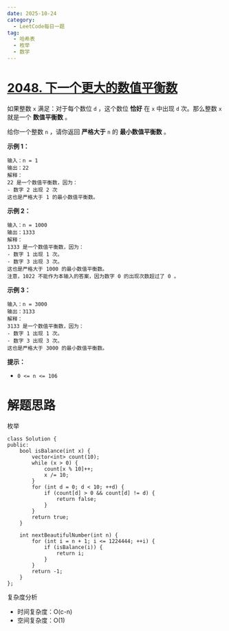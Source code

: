 ```yaml
---
date: 2025-10-24
category:
  - LeetCode每日一题
tag:
  - 哈希表
  - 枚举
  - 数学
---
```


# [2048. 下一个更大的数值平衡数](https://leetcode.cn/problems/next-greater-numerically-balanced-number/)

如果整数 `x` 满足：对于每个数位 `d` ，这个数位 **恰好** 在 `x` 中出现 `d` 次。那么整数 `x` 就是一个 **数值平衡数** 。

给你一个整数 `n` ，请你返回 **严格大于** `n` 的 **最小数值平衡数** 。

 

**示例 1：**

```
输入：n = 1
输出：22
解释：
22 是一个数值平衡数，因为：
- 数字 2 出现 2 次 
这也是严格大于 1 的最小数值平衡数。
```

**示例 2：**

```
输入：n = 1000
输出：1333
解释：
1333 是一个数值平衡数，因为：
- 数字 1 出现 1 次。
- 数字 3 出现 3 次。 
这也是严格大于 1000 的最小数值平衡数。
注意，1022 不能作为本输入的答案，因为数字 0 的出现次数超过了 0 。
```

**示例 3：**

```
输入：n = 3000
输出：3133
解释：
3133 是一个数值平衡数，因为：
- 数字 1 出现 1 次。
- 数字 3 出现 3 次。 
这也是严格大于 3000 的最小数值平衡数。
```

 

**提示：**

- `0 <= n <= 106`

# 解题思路

枚举

```
class Solution {
public:
    bool isBalance(int x) {
        vector<int> count(10);
        while (x > 0) {
            count[x % 10]++;
            x /= 10;
        }
        for (int d = 0; d < 10; ++d) {
            if (count[d] > 0 && count[d] != d) {
                return false;
            }
        }
        return true;
    }

    int nextBeautifulNumber(int n) {
        for (int i = n + 1; i <= 1224444; ++i) {
            if (isBalance(i)) {
                return i;
            }
        }
        return -1;
    }
};
```

复杂度分析


- 时间复杂度：O(c-n)
- 空间复杂度：O(1)
